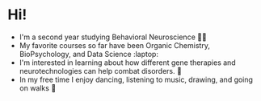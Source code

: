 # Hi!
- I'm a second year studying Behavioral Neuroscience :woman_scientist:
- My favorite courses so far have been Organic Chemistry, BioPsychology, and Data Science :laptop:
- I'm interested in learning about how different gene therapies and neurotechnologies can help combat disorders. :dna:
- In my free time I enjoy dancing, listening to music, drawing, and going on walks :strawberry:

